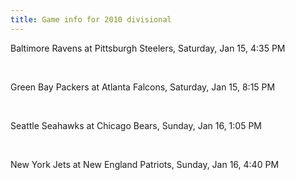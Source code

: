 ```yaml
---
title: Game info for 2010 divisional
---
```

Baltimore Ravens at Pittsburgh Steelers, Saturday, Jan 15, 4:35 PM


<br/>

Green Bay Packers at Atlanta Falcons, Saturday, Jan 15, 8:15 PM


<br/>

Seattle Seahawks at Chicago Bears, Sunday, Jan 16, 1:05 PM


<br/>

New York Jets at New England Patriots, Sunday, Jan 16, 4:40 PM

